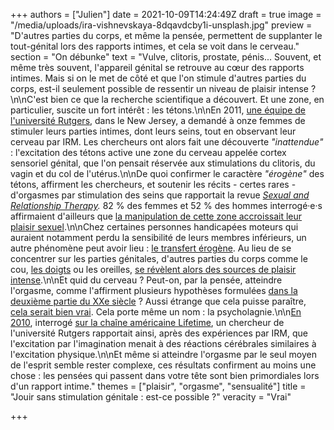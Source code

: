 +++
authors = ["Julien"]
date = 2021-10-09T14:24:49Z
draft = true
image = "/media/uploads/ira-vishnevskaya-8dqavdcby1i-unsplash.jpg"
preview = "D'autres parties du corps, et même la pensée, permettent de supplanter le tout-génital lors des rapports intimes, et cela se voit dans le cerveau."
section = "On débunke"
text = "Vulve, clitoris, prostate, pénis... Souvent, et même très souvent, l'appareil génital se retrouve au cœur des rapports intimes. Mais si on le met de côté et que l'on stimule d'autres parties du corps, est-il seulement possible de ressentir un niveau de plaisir intense ?\n\nC'est bien ce que la recherche scientifique a découvert. Et une zone, en particulier, suscite un fort intérêt : les tétons.\n\nEn 2011, [une équipe de l'université Rutgers](https://www.jsm.jsexmed.org/article/S1743-6095(15)33294-X/fulltext), dans le New Jersey, a demandé à onze femmes de stimuler leurs parties intimes, dont leurs seins, tout en observant leur cerveau par IRM. Les chercheurs ont alors fait une découverte _\"inattendue\"_ : l'excitation des tétons active une zone du cerveau appelée cortex sensoriel génital, que l'on pensait réservée aux stimulations du clitoris, du vagin et du col de l'utérus.\n\nDe quoi confirmer le caractère _\"érogène\"_ des tétons, affirment les chercheurs, et soutenir les récits - certes rares - d'orgasmes par stimulation des seins que rapportait la revue [_Sexual and Relationship Therapy_](https://www.tandfonline.com/doi/abs/10.1080/14681990600674674)_._ 82 % des femmes et 52 % des hommes interrogé·e·s affirmaient d'ailleurs que [la manipulation de cette zone accroissait leur plaisir sexuel](https://www.jsm.jsexmed.org/article/S1743-6095(15)31341-2/fulltext).\n\nChez certaines personnes handicapées moteurs qui auraient notamment perdu la sensibilité de leurs membres inférieurs, un autre phénomène peut avoir lieu : [le transfert érogène](https://www.doctissimo.fr/html/sexualite/mag_2000/mag1027/se_2792_orgasme_paraplegique.htm). Au lieu de se concentrer sur les parties génitales, d'autres parties du corps comme le cou, [les doigts](https://www.huffingtonpost.co.uk/2013/04/22/rafe-biggs-quadriplegic-orgasm-thumb-pictures_n_3130545.html) ou les oreilles, [se révèlent alors des sources de plaisir intense](https://www.cairn.info/revue-dialogue-2016-2-page-65.htm).\n\nEt quid du cerveau ? Peut-on, par la pensée, atteindre l'orgasme, comme l'affirment plusieurs hypothèses formulées [dans la deuxième partie du XXe siècle](https://www.europe1.fr/societe/sexo-peut-on-avoir-un-orgasme-par-la-pensee-3980390) ? Aussi étrange que cela puisse paraître, [cela serait bien vrai](https://pubmed.ncbi.nlm.nih.gov/1580785/). Cela porte même un nom : la psycholagnie.\n\n[En 2010](https://webcache.googleusercontent.com/search?q=cache:pywQTKEvK1QJ:https://www.dailymail.co.uk/femail/article-1304258/Yes-yes-yes-How-women-think-way-orgasm--help-man.html+&cd=2&hl=fr&ct=clnk&gl=fr&client=safari), interrogé [sur la chaîne américaine Lifetime](https://www.youtube.com/watch?v=yVIgiMJ1KBQ), un chercheur de l'université Rutgers rapportait ainsi, après des expériences par IRM, que l'excitation par l'imagination menait à des réactions cérébrales similaires à l'excitation physique.\n\nEt même si atteindre l'orgasme par le seul moyen de l'esprit semble rester complexe, ces résultats confirment au moins une chose : les pensées qui passent dans votre tête sont bien primordiales lors d'un rapport intime."
themes = ["plaisir", "orgasme", "sensualité"]
title = "Jouir sans stimulation génitale : est-ce possible ?"
veracity = "Vrai"

+++
